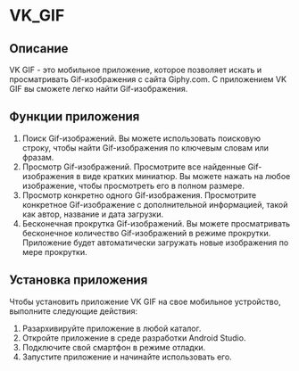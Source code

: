 # VK_GIF

## Описание ##
VK GIF - это мобильное приложение, которое позволяет искать и просматривать Gif-изображения с сайта Giphy.com. С приложением VK GIF вы сможете легко найти Gif-изображения.

## Функции приложения ##

1. Поиск Gif-изображений. Вы можете использовать поисковую строку, чтобы найти Gif-изображения по ключевым словам или фразам.
2. Просмотр Gif-изображений. Просмотрите все найденные Gif-изображения в виде кратких миниатюр. Вы можете нажать на любое изображение, чтобы просмотреть его в полном размере.
3. Просмотр конкретно одного Gif-изображения. Просмотрите конкретное Gif-изображение с дополнительной информацией, такой как автор, название и дата загрузки.
4. Бесконечная прокрутка Gif-изображений. Вы можете просматривать бесконечное количество Gif-изображений в режиме прокрутки. Приложение будет автоматически загружать новые изображения по мере прокрутки.

## Установка приложения ##

Чтобы установить приложение VK GIF на свое мобильное устройство, выполните следующие действия:
1. Разархивируйте приложение в любой каталог.
2. Откройте приложение в среде разработки Android Studio.
3. Подключите свой смартфон в режиме отладки.
4. Запустите приложение и начинайте использовать его.